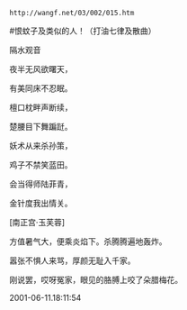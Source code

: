 `http://wangf.net/03/002/015.htm`

#恨蚊子及类似的人！（打油七律及散曲）

隔水观音

  夜半无风欲曙天， 

有美同床不忍眠。 

檀口枕畔声断续， 

楚腰目下舞蹁跹。 

妖术从来杀孙策， 

鸡子不禁笑蓝田。 

会当得师陆菲青， 

金针度我出情关。 


[南正宫·玉芙蓉] 

方值暑气大，便乘炎焰下。杀腾腾遍地轰炸。 

嚣张不惧人来骂，厚颜无耻入千家。 

刚说罢，哎呀冤家，眼见的胳膊上咬了朵腊梅花。

2001-06-11.18:11:54